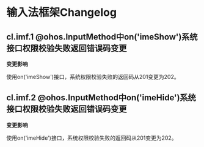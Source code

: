 # 输入法框架Changelog


## cl.imf.1 \@ohos.InputMethod中on('imeShow')系统接口权限校验失败返回错误码变更

**变更影响**

使用on('imeShow')接口，系统权限校验失败的返回码从201变更为202。


## cl.imf.2 \@ohos.InputMethod中on('imeHide')系统接口权限校验失败返回错误码变更

**变更影响**

使用on('imeHide')接口，系统权限校验失败的返回码从201变更为202。
